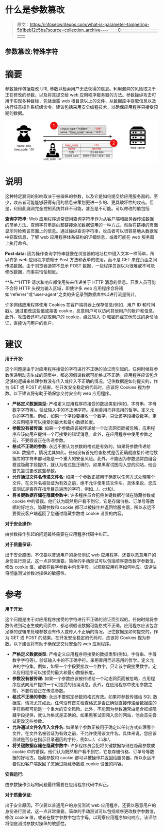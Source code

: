 # 什么是参数篡改

> 原文：<https://infosecwriteups.com/what-is-parameter-tampering-5b1beb12c5ba?source=collection_archive---------0----------------------->

## 参数篡改:特殊字符

# 摘要

参数操作包括篡改 URL 参数以检索用户无法获得的信息。利用漏洞的风险取决于正在修改的参数，以及将其提交给 web 应用程序服务器的方法。参数操纵攻击可用于实现多种目标，包括泄露 web 根目录以上的文件、从数据库中提取信息以及执行任意操作系统级命令。建议包括采用安全编程技术，以确保应用程序只接受预期的数据。

![](img/31ba00f5f4f3efe43ee7edafc73a7424.png)

# 说明

这种特定漏洞的影响取决于被操纵的参数，以及它是如何提交给应用服务器的。至少，攻击者可能能够获得有用的信息来策划更进一步的、更具破坏性的攻击。但是，利用此漏洞完全控制系统并非不可能，甚至是不可能。可以修改的值包括:

**查询字符串:** Web 应用程序通常使用查询字符串作为从客户端和服务器传递数据的简单方法。查询字符串是向超链接添加数据调用的一种方式，然后在链接的页面显示时检索该页面上的信息。通过操纵查询字符串，攻击者可以很容易地从数据库中窃取信息，了解 web 应用程序体系结构的详细信息，或者可能在 web 服务器上执行命令。

**Post data:** 因为操作查询字符串就像在浏览器的地址栏中键入文本一样简单，所以许多 web 应用程序依赖于 Post 方法和表单的使用，而不是 GET 来在页面之间传递数据。由于浏览器通常不显示 POST 数据，一些程序员误以为很难或不可能修改数据，而事实恰恰相反。

**头:**HTTP 请求和响应都使用头来传递关于 HTTP 消息的信息。开发人员可能不会将 HTTP 头视为输入区域，即使许多 web 应用程序会将诸如“referrer”或“user-agent”之类的头记录到数据库中以进行流量统计。

许多网络应用程序使用 Cookies 在客户端机器上保存信息(例如，用户 ID 和时间戳)。通过更改这些值或毒害 cookie，恶意用户可以访问其他用户的帐户和信息。此外，攻击者还可以窃取用户的 cookie，绕过输入 ID 和密码或其他形式的身份验证，直接访问用户的帐户。

# 建议

**用于开发:**

这个问题是由于对应用程序接受的字符进行不正确的验证而引起的。任何时候将参数传递到动态生成的网页中，都必须假设数据可能格式不正确。应用程序应该包含足够的逻辑来处理参数没有传入或传入不正确的情况。记住数据是如何提交的，作为 GET 或 POST 的结果。在开发安全稳定的代码时，应该将 Cookies 视为参数。以下建议将有助于确保您交付安全的 web 应用程序。

*   **严格定义数据类型:**
    严格定义应用程序将接受的数据类型(例如，字符串、字母数字字符等)。验证输入中的不正确字符。采用善用而非恶用的哲学。定义允许的字符集。例如，如果一个字段要接收一个数字，只让该字段接受数字。定义应用程序可以接受的最大和最小数据长度。
*   **参数没有被传递:**
    如果一个参数应该被传递给一个动态网页而被忽略，应用程序应该向用户提供一个可接受的错误消息。此外，在应用程序中使用参数之前，不要假设正在传递参数。
*   **格式不正确的参数:**
    永远不要认为参数的格式是有效的。如果将参数传递给 SQL 数据库，情况尤其如此。任何没有首先检查格式是否正确就直接传递给数据库的字符串都可能是一个重大的安全风险。此外，不能因为参数通常由组合框或隐藏字段提供，就认为格式是正确的。如果黑客试图闯入您的网站，他会首先尝试更改这些参数。
*   **允许通过文件名传递文件名:**
    如果一个参数正被用于确定以任何方式处理哪个文件，在文件名被验证为有效之前，绝不允许使用该文件名。具体来说，您应该测试是否存在指示目录遍历的字符，例如…/、c:\和/。
*   **将关键数据存储在隐藏参数中:**
    许多程序员会犯将关键数据存储在隐藏参数或 cookie 中的错误。他们认为既然用户看不到它，它是存储价格、订单号等数据的好地方。隐藏参数和 cookie 都可以被操作并返回给服务器，所以永远不要假设客户端返回了您通过隐藏参数或 cookie 设置的内容。

**对于安全操作:**

由参数操作引起的问题最终需要在应用程序代码中纠正。

**对于质量保证:**

出于安全原因，不仅要以普通用户的身份测试 web 应用程序，还要以恶意用户的身份进行测试，这一点非常重要。简单的手动测试可以包括顺序更改数字参数值，修改 cookie 值，或者在数字参数中包含字母，以观察应用程序如何响应。该评估将彻底测试参数对操纵的敏感性。

# 参考

**用于开发:**

这个问题是由于对应用程序接受的字符进行不正确的验证而引起的。任何时候将参数传递到动态生成的网页中，都必须假设数据可能格式不正确。应用程序应该包含足够的逻辑来处理参数没有传入或传入不正确的情况。记住数据是如何提交的，作为 GET 或 POST 的结果。在开发安全稳定的代码时，应该将 Cookies 视为参数。以下建议将有助于确保您交付安全的 web 应用程序。

*   **严格定义数据类型:**
    严格定义应用程序将接受的数据类型(例如，字符串、字母数字字符等)。验证输入中的不正确字符。采用善用而非恶用的哲学。定义允许的字符集。例如，如果一个字段要接收一个数字，只让该字段接受数字。定义应用程序可以接受的最大和最小数据长度。
*   **参数没有被传递:**
    如果一个参数应该被传递给一个动态网页而被忽略，应用程序应该向用户提供一个可接受的错误消息。此外，在应用程序中使用参数之前，不要假设正在传递参数。
*   **格式不正确的参数:**
    永远不要假定参数的格式有效。如果将参数传递给 SQL 数据库，情况尤其如此。任何没有首先检查格式是否正确就直接传递给数据库的字符串都可能是一个重大的安全风险。此外，不能因为参数通常由组合框或隐藏字段提供，就认为格式是正确的。如果黑客试图闯入您的网站，他会首先尝试更改这些参数。
*   **允许通过文件名传入文件名:**
    如果某个参数正被用于确定以任何方式处理哪个文件，在文件名被验证为有效之前，不允许使用该文件名。具体来说，您应该测试是否存在指示目录遍历的字符，例如…/、c:\和/。
*   **将关键数据存储在隐藏参数中:**
    许多程序员会犯将关键数据存储在隐藏参数或 cookie 中的错误。他们认为既然用户看不到它，它是存储价格、订单号等数据的好地方。隐藏参数和 cookie 都可以被操作并返回给服务器，所以永远不要假设客户端返回了您通过隐藏参数或 cookie 设置的内容。

**安保运行:**

由参数操作引起的问题最终需要在应用程序代码中纠正。

**对于质量保证:**

出于安全原因，不仅要以普通用户的身份测试 web 应用程序，还要以恶意用户的身份进行测试，这一点非常重要。简单的手动测试可以包括顺序更改数字参数值，修改 cookie 值，或者在数字参数中包含字母，以观察应用程序如何响应。该评估将彻底测试参数对操纵的敏感性。